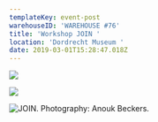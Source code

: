 ```yaml
---
templateKey: event-post
warehouseID: 'WAREHOUSE #76'
title: 'Workshop JOIN '
location: 'Dordrecht Museum '
date: 2019-03-01T15:28:47.018Z
---
```

![](/img/01_join_dordrechts-museum_01032019_photo_join.jpg)





![](/img/02_join_dordrechts-museum_01032019_photo_join.jpg)

![JOIN. Photography: Anouk Beckers. ](/img/03_join_dordrechts-museum_01032019_photo_join.jpg "JOIN. Photography: Anouk Beckers. ")